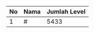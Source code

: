 | No | Nama            | Jumlah Level |
|----|-----------------|--------------|
| 1  | #    |    5433        |
